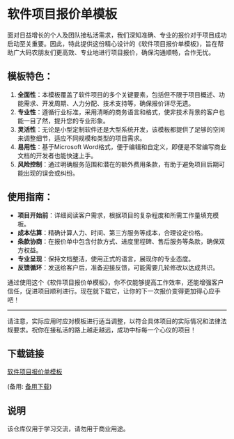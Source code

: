 # 软件项目报价单模板

面对日益增长的个人及团队接私活需求，我们深知准确、专业的报价对于项目成功启动至关重要。因此，特此提供这份精心设计的《软件项目报价单模板》，旨在帮助广大码农朋友们更高效、专业地进行项目报价，确保沟通顺畅，合作无忧。

## 模板特色：

1. **全面性**：本模板覆盖了软件项目的多个关键要素，包括但不限于项目概述、功能需求、开发周期、人力分配、技术支持等，确保报价详尽无遗。
2. **专业性**：遵循行业标准，采用清晰的商务语言和格式，使非技术背景的客户也能一目了然，提升您的专业形象。
3. **灵活性**：无论是小型定制软件还是大型系统开发，该模板都提供了足够的空间来调整细节，适应不同规模和类型的项目需求。
4. **易用性**：基于Microsoft Word格式，便于编辑和自定义，即便是不常编写商业文档的开发者也能快速上手。
5. **风险控制**：通过明确服务范围和潜在的额外费用条款，有助于避免项目后期可能出现的误会或纠纷。

## 使用指南：

- **项目开始前**：详细阅读客户需求，根据项目的复杂程度和所需工作量填充模板。
- **成本估算**：精确计算人力、时间、第三方服务等成本，合理设定价格。
- **条款协商**：在报价单中包含付款方式、进度里程碑、售后服务等条款，确保双方权益。
- **专业呈现**：保持文档整洁，使用正式的语言，展现你的专业态度。
- **反馈循环**：发送给客户后，准备迎接反馈，可能需要几轮修改以达成共识。

通过使用这个《软件项目报价单模板》，你不仅能够提高工作效率，还能增强客户信任，促进项目顺利进行。现在就下载它，让你的下一次报价变得更加得心应手吧！

---

请注意，实际应用时应对模板进行适当调整，以符合具体项目的实际情况和法律法规要求。祝你在接私活的路上越走越远，成功中标每一个心仪的项目！

## 下载链接
[软件项目报价单模板](https://pan.quark.cn/s/a14bbaab7856) 

(备用: [备用下载](https://pan.baidu.com/s/1VFQavGNZtRVOceXIAgFQlQ?pwd=1234))

## 说明

该仓库仅用于学习交流，请勿用于商业用途。
